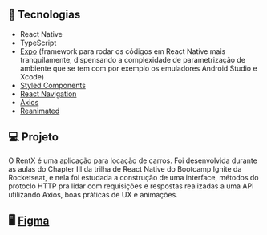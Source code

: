 ## 🚀 Tecnologias

- React Native
- TypeScript
- [Expo](https://expo.dev/) (framework para rodar os códigos em React Native mais tranquilamente, dispensando a complexidade de parametrização de ambiente que se tem com por exemplo os emuladores Android Studio e Xcode)
- [Styled Components](https://styled-components.com/)
- [React Navigation](https://reactnavigation.org/)
- [Axios](https://axios-http.com/)
- [Reanimated](https://docs.swmansion.com/react-native-reanimated/)

## 💻 Projeto

O RentX é uma aplicação para locação de carros. Foi desenvolvida durante as aulas do Chapter III da trilha de React Native do Bootcamp Ignite da Rocketseat, e nela foi estudada a construção de uma interface, métodos do protoclo HTTP pra lidar com requisições e respostas realizadas a uma API utilizando Axios, boas práticas de UX e animações.

## 🖥️ [Figma](https://www.figma.com/file/4ojyGi2mGuQaGK0sUHMAqB/RentX-Ignite?node-id=0%3A1)

